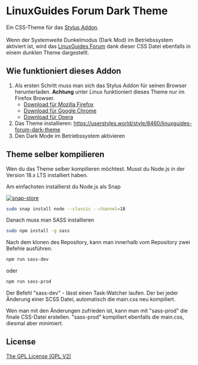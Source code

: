 # LinuxGuides Forum Dark Theme
Ein CSS-Theme für das <a href="https://github.com/openstyles/stylus" target="_blank">Stylus Addon</a>.
<br><br>
Wenn der Systemweite Dunkelmodus (Dark Mod) im Betriebssystem aktiviert ist, wird das <a href="https://forum.linuxguides.de/" target="_blank">LinuxGuides Forum</a> dank dieser CSS Datei ebenfalls in einem dunklen Theme dargestellt.
<br>

## Wie funktioniert dieses Addon
<ol>
  <li>Als ersten Schritt muss man sich das Stylus Addon für seinen Browser herunterladen. <strong>Achtung</strong> unter Linux funktioniert dieses Theme nur im Firefox Browser.
    <ul>
      <li><a href="https://addons.mozilla.org/de/firefox/addon/styl-us/" target="_blank">Download für Mozilla Firefox</a></li>
      <li><a href="https://chrome.google.com/webstore/detail/stylus/clngdbkpkpeebahjckkjfobafhncgmne" target="_blank">Download für Google Chrome</a></li>
      <li><a href="https://addons.opera.com/de/extensions/details/stylus/" target="_blank">Download für Opera</a></li>
    </ul>
  </li>
  <li>
    Das Theme installieren: <a target="_blank" href="https://userstyles.world/style/8460/linuxguides-forum-dark-theme">https://userstyles.world/style/8460/linuxguides-forum-dark-theme</a>
  </li>
  <li>
    Den Dark Mode im Betriebssystem aktivieren
  </li>
</ol>

## Theme selber kompilieren
Wen du das Theme selber kompilieren möchtest. Musst du Node.js in der Version 18.x LTS installiert haben.

Am einfachsten installierst du Node.js als Snap

<a target="_blank" href="https://snapcraft.io/node">![snap-store](https://user-images.githubusercontent.com/11472914/216790631-2ea0c2bf-8977-43a6-b8cb-ca6704d46dd9.png)</a>


```bash
sudo snap install node --classic --channel=18
```

Danach muss man SASS installieren

```bash
sudo npm install -g sass
```

Nach dem klonen des Repository, kann man innerhalb vom Repository zwei Befehle ausführen.

```bash
npm run sass-dev
```

oder

```bash
npm run sass-prod
```

Der Befehl "sass-dev" - lässt einen Task-Watcher laufen. Der bei jeder Änderung einer SCSS Datei, automatisch die main.css neu kompiliert.

Wen man mit den Änderungen zufrieden ist, kann man mit "sass-prod" die finale CSS-Datei erstellen. "sass-prod" kompiliert ebenfalls die main.css, diesmal aber minimiert.

## License
[The GPL License (GPL V2)](https://github.com/srueegger/linuxguides-forum-dark-mode/blob/main/LICENSE)
<br>
